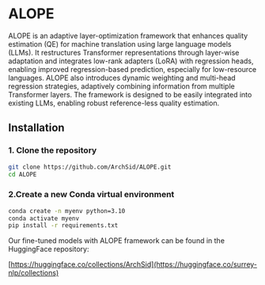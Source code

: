 # ALOPE

ALOPE is an adaptive layer-optimization framework that enhances quality estimation (QE) for machine translation using large language models (LLMs). It restructures Transformer representations through layer-wise adaptation and integrates low-rank adapters (LoRA) with regression heads, enabling improved regression-based prediction, especially for low-resource languages. ALOPE also introduces dynamic weighting and multi-head regression strategies, adaptively combining information from multiple Transformer layers. The framework is designed to be easily integrated into existing LLMs, enabling robust reference-less quality estimation.

## Installation

### 1. Clone the repository

```bash
git clone https://github.com/ArchSid/ALOPE.git
cd ALOPE
```

### 2.Create a new Conda virtual environment
```bash
conda create -n myenv python=3.10
conda activate myenv
pip install -r requirements.txt
```

Our fine-tuned models with ALOPE framework can be found in the HuggingFace repository:

[https://huggingface.co/collections/ArchSid](https://huggingface.co/surrey-nlp/collections)
